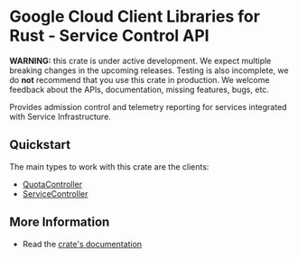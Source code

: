 # Google Cloud Client Libraries for Rust - Service Control API

<!-- Code generated by sidekick. DO NOT EDIT. -->

**WARNING:** this crate is under active development. We expect multiple breaking
changes in the upcoming releases. Testing is also incomplete, we do **not**
recommend that you use this crate in production. We welcome feedback about the
APIs, documentation, missing features, bugs, etc.

Provides admission control and telemetry reporting for services integrated
with Service Infrastructure.

## Quickstart

The main types to work with this crate are the clients:

* [QuotaController](https://docs.rs/google-cloud-api-servicecontrol-v1/latest/google_cloud_api_servicecontrol_v1/client/struct.QuotaController.html)
* [ServiceController](https://docs.rs/google-cloud-api-servicecontrol-v1/latest/google_cloud_api_servicecontrol_v1/client/struct.ServiceController.html)

## More Information

* Read the [crate's documentation](https://docs.rs/google-cloud-api-servicecontrol-v1/latest/google-cloud-api-servicecontrol-v1)
